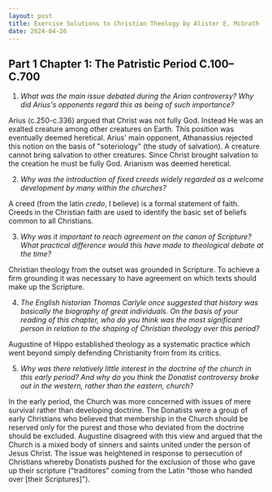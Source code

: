 ```yaml
---
layout: post
title: Exercise Solutions to Christian Theology by Alister E. McGrath
date: 2024-04-26
---
```


## Part 1 Chapter 1: The Patristic Period C.100–C.700

1. *What was the main issue debated during the Arian controversy? Why did Arius's opponents regard this as being of such importance?*

 Arius (c.250-c.336) argued that Christ was not fully God. Instead He was an exalted creature among other creatures on Earth. This position was eventually deemed heretical. Arius' main opponent, Athanassius rejected this notion on the basis of "soteriology" (the study of salvation). A creature cannot bring salvation to other creatures. Since Christ brought salvation to the creation he must be fully God. Arianism was deemed heretical.

2. *Why was the introduction of fixed creeds widely regarded as a welcome development by many within the churches?*

 A creed (from the latin *credo*, I believe) is a formal statement of faith. Creeds in the Christian faith are used to identify the basic set of beliefs common to all Christians.

3. *Why was it important to reach agreement on the canon of Scripture? What practical difference would this have made to theological debate at the time?*

 Christian theology from the outset was grounded in Scripture. To achieve a firm grounding it was necessary to have agreement on which texts should make up the Scripture. 

4. *The English historian Thomas Carlyle once suggested that history was basically the biography of great individuals. On the basis of your reading of this chapter, who do you think was the most significant person in relation to the shaping of Christian theology over this period?*

 Augustine of Hippo established theology as a systematic practice which went beyond simply defending Christianity from from its critics.

5. *Why was there relatively little interest in the doctrine of the church in this early period? And why do you think the Donatist controversy broke out in the western, rather than the eastern, church?*

 In the early period, the Church was more concerned with issues of mere survival rather than developing doctrine. The Donatists were a group of early Christians who believed that membership in the Church should be reserved only for the purest and those who deviated from the doctrine should be excluded. Augustine disagreed with this view and argued that the Church is a mixed body of sinners and saints united under the person of Jesus Christ. The issue was heightened in response to persecution of Christians whereby Donatists pushed for the exclusion of those who gave up their scripture ("traditores" coming from the Latin  "those who handed over [their Scriptures]"). 




